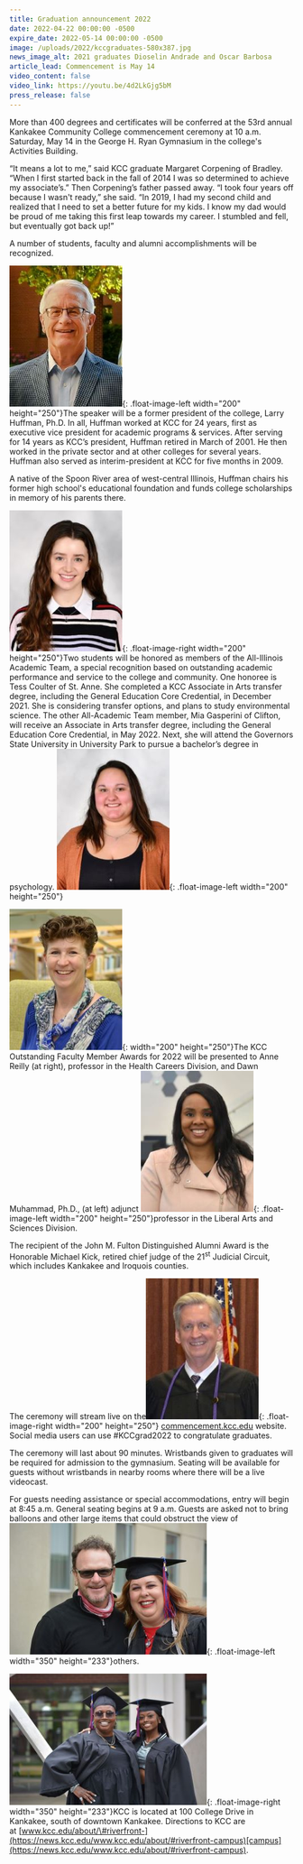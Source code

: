 ```yaml
---
title: Graduation announcement 2022
date: 2022-04-22 00:00:00 -0500
expire_date: 2022-05-14 00:00:00 -0500
image: /uploads/2022/kccgraduates-580x387.jpg
news_image_alt: 2021 graduates Dioselin Andrade and Oscar Barbosa
article_lead: Commencement is May 14
video_content: false
video_link: https://youtu.be/4d2LkGjg5bM
press_release: false
---
```

More than 400 degrees and certificates will be conferred at the 53rd annual Kankakee Community College commencement ceremony at 10 a.m. Saturday, May 14 in the George H. Ryan Gymnasium in the college's Activities Building.

“It means a lot to me,” said KCC graduate Margaret Corpening of Bradley. “When I first started back in the fall of 2014 I was so determined to achieve my associate’s.” Then Corpening’s father passed away. “I took four years off because I wasn't ready,” she said. “In 2019, I had my second child and realized that I need to set a better future for my kids. I know my dad would be proud of me taking this first leap towards my career. I stumbled and fell, but eventually got back up\!”

A number of students, faculty and alumni accomplishments will be recognized.

![Larry Huffman, Ph.D.](/uploads/2022/huffman-dsc-7390-200x250.jpg "Larry Huffman, Ph.D."){: .float-image-left width="200" height="250"}The speaker will be a former president of the college, Larry Huffman, Ph.D. In all, Huffman worked at KCC for 24 years, first as executive vice president for academic programs & services. After serving for 14 years as KCC’s president, Huffman retired in March of 2001. He then worked in the private sector and at other colleges for several years. Huffman also served as interim-president at KCC for five months in 2009.

A native of the Spoon River area of west-central Illinois, Huffman chairs his former high school's educational foundation and funds college scholarships in memory of his parents there.

![](/uploads/2022/tessa-coulter8x10-200x250.jpg){: .float-image-right width="200" height="250"}Two students will be honored as members of the All-Illinois Academic Team, a special recognition based on outstanding academic performance and service to the college and community. One honoree is Tess Coulter of St. Anne. She completed a KCC Associate in Arts transfer degree, including the General Education Core Credential, in December 2021. She is considering transfer options, and plans to study environmental science. The other All-Academic Team member, Mia Gasperini of Clifton, will receive an Associate in Arts transfer degree, including the General Education Core Credential, in May 2022. Next, she will attend the Governors State University in University Park to pursue a bachelor’s degree in psychology.&nbsp;![](/uploads/2022/mia-gasperini8x10-200x250.jpg){: .float-image-left width="200" height="250"}

![](/uploads/2022/anne-riley8x10-200x250.jpg){: width="200" height="250"}The KCC Outstanding Faculty Member Awards for 2022 will be presented to Anne Reilly (at right), professor in the Health Careers Division, and Dawn Muhammad, Ph.D., (at left) adjunct ![Dawn Muhammed, Ph.D.](/uploads/2022/dawn--muhammed8x10-200x250.jpg "Dawn Muhammed, Ph.D."){: .float-image-left width="200" height="250"}professor in the Liberal Arts and Sciences Division.

The recipient of the John M. Fulton Distinguished Alumni Award is the Honorable Michael Kick, retired chief judge of the 21<sup>st</sup> Judicial Circuit, which includes Kankakee and Iroquois counties.

The ceremony will stream live on the![Honorable Michael Kick](/uploads/2022/honorable-mike-kick-dsc-1172-200x250.jpg "Honorable Michael Kick"){: .float-image-right width="200" height="250"} [commencement.kcc.edu](https://commencement.kcc.edu/) website. Social media users can use \#KCCgrad2022 to congratulate graduates.

The ceremony will last about 90 minutes. Wristbands given to graduates will be required for admission to the gymnasium. Seating will be available for guests without wristbands in nearby rooms where there will be a live videocast.

For guests needing assistance or special accommodations, entry will begin at 8:45 a.m. General seating begins at 9 a.m. Guests are asked not to bring balloons and other large items that could obstruct the view of ![2021 graduate Katherine Sullivan and her husband](/uploads/2022/grad1350x233.jpg "2021 graduate Katherine Sullivan and her husband"){: .float-image-left width="350" height="233"}others.

![](/uploads/2022/grad2350x233.jpg){: .float-image-right width="350" height="233"}KCC is located at 100 College Drive in Kankakee, south of downtown Kankakee. Directions to KCC are at&nbsp;[www.kcc.edu/about/\#riverfront-](https://news.kcc.edu/www.kcc.edu/about/#riverfront-campus)[campus](https://news.kcc.edu/www.kcc.edu/about/#riverfront-campus).
